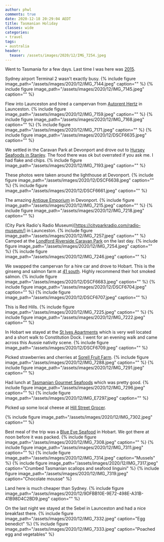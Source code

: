 ```yaml
---
author: phwl
comments: true
date: 2020-12-18 20:29:04 AEDT
title: Tasmanian Holiday
classes: wide
categories:
- travel
tags:
- australia
header:
  teaser: /assets/images/2020/12/IMG_7254.jpeg
---
```


Went to Tasmania for a few days. Last time I was here was
[2015](/2015/tasmanian-holiday-2015/).

<!-- more -->
Sydney airport Terminal 2 wasn't exactly busy.
{% include figure image_path="/assets/images/2020/12/IMG_7144.jpeg" caption="" %}
{% include figure image_path="/assets/images/2020/12/IMG_7145.jpeg" caption="" %}

Flew into Launceston and
hired a campervan from [Autorent Hertz](https://www.hertz.com.au/p/hire-a-car/australia/tasmania/launceston/launceston-downtown) in Launceston.
{% include figure image_path="/assets/images/2020/12/IMG_7159.jpeg" caption="" %}
{% include figure image_path="/assets/images/2020/12/IMG_7168.jpeg" caption="" %}
{% include figure image_path="/assets/images/2020/12/IMG_7171.jpeg" caption="" %}
{% include figure image_path="/assets/images/2020/12/DSCF6635.jpeg" caption="" %}

We settled in the Caravan Park at Devonport and drove out to [Hursey Seafoods in Stanley](https://www.hurseyseafoods.com.au/). The food there was ok but overrated if you ask me. I had flake and chips.
{% include figure image_path="/assets/images/2020/12/IMG_7193.jpeg" caption="" %}

These photos were taken around the lighthouse at Devonport.
{% include figure image_path="/assets/images/2020/12/DSCF6638.jpeg" caption="" %}
{% include figure image_path="/assets/images/2020/12/DSCF6661.jpeg" caption="" %}

The amazing [Antique Emporium](http://antiqueemporium.com.au/) in Devonport.
{% include figure image_path="/assets/images/2020/12/IMG_7215.jpeg" caption="" %}
{% include figure image_path="/assets/images/2020/12/IMG_7218.jpeg" caption="" %}

(City Park Radio's Radio Museum)[https://cityparkradio.com/radio-museum/] in Launceston.
{% include figure image_path="/assets/images/2020/12/IMG_7257.jpeg" caption="" %}
Camped at the [Londford Riverside Caravan Park](https://longfordriversidecaravanpark.com/) on the last day.
{% include figure image_path="/assets/images/2020/12/IMG_7254.jpeg" caption="" %}
{% include figure image_path="/assets/images/2020/12/IMG_7246.jpeg" caption="" %}

We swapped the campervan for a hire car and drove to Hobart. This is
the ginseng and salmon farm at [41 south](https://www.41southtasmania.com/).
Highly recommend their hot smoked salmon.
{% include figure image_path="/assets/images/2020/12/DSCF6683.jpeg" caption="" %}
{% include figure image_path="/assets/images/2020/12/DSCF6704.jpeg" caption="" %}
{% include figure image_path="/assets/images/2020/12/DSCF6707.jpeg" caption="" %}

This is Red Hills.
{% include figure image_path="/assets/images/2020/12/IMG_7225.jpeg" caption="" %}
{% include figure image_path="/assets/images/2020/12/IMG_7222.jpeg" caption="" %}

In Hobart we stayed at the [St Ives Apartments](https://www.stivesmotel.com.au/) which is very well located and a short walk to Constitution Dock. I went for an evening walk and came across this Aussie nativity scene.
{% include figure image_path="/assets/images/2020/12/DSCF6709.jpeg" caption="" %}


Picked strawberries and cherries at [Sorell Fruit Farm](https://www.sorellfruitfarm.com/).
{% include figure image_path="/assets/images/2020/12/IMG_7288.jpeg" caption="" %}
{% include figure image_path="/assets/images/2020/12/IMG_7291.jpeg" caption="" %}

Had lunch at [Tasmanian Gourmet Seafoods](https://tasmaniangourmetseafoods.com.au/) which was pretty good.
{% include figure image_path="/assets/images/2020/12/IMG_7296.jpeg" caption="" %}
{% include figure image_path="/assets/images/2020/12/IMG_E7297.jpeg" caption="" %}

Picked up some local cheese at [Hill Street Grocer](https://hillstreetgrocer.com/).

{% include figure image_path="/assets/images/2020/12/IMG_7302.jpeg" caption="" %}

Best meal of the trip was a [Blue Eye Seafood](https://www.blueeye.net.au/menus/) in Hobart. We got there at noon before it was packed.
{% include figure image_path="/assets/images/2020/12/IMG_7308.jpeg" caption="" %}
{% include figure image_path="/assets/images/2020/12/IMG_7311.jpeg" caption="" %}
{% include figure image_path="/assets/images/2020/12/IMG_7314.jpeg" caption="Mussels" %}
{% include figure image_path="/assets/images/2020/12/IMG_7317.jpeg" caption="Crumbed Tasmanian scallops and seafood linguini" %}
{% include figure image_path="/assets/images/2020/12/IMG_7319.jpeg" caption="Chocolate mousse" %}

Land here is much cheaper than Sydney.
{% include figure image_path="/assets/images/2020/12/9DFBB10E-9E72-498E-A31B-41B98D4C2BD9.jpeg" caption="" %}

On the last night we stayed at the Sebel in Launceston and had a nice breakfast
there.
{% include figure image_path="/assets/images/2020/12/IMG_7332.jpeg" caption="Egg benedict" %}
{% include figure image_path="/assets/images/2020/12/IMG_7333.jpeg" caption="Poached egg and vegetables" %}
